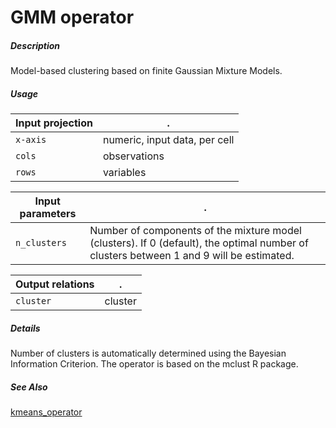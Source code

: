 # GMM operator

##### Description

Model-based clustering based on finite Gaussian Mixture Models.

##### Usage

Input projection|.
---|---
`x-axis`        | numeric, input data, per cell
`cols`        | observations
`rows`        | variables

Input parameters|.
---|---
`n_clusters`        | Number of components of the mixture model (clusters). If 0 (default), the optimal number of clusters between 1 and 9 will be estimated.

Output relations|.
---|---
`cluster`        | cluster

##### Details

Number of clusters is automatically determined using the Bayesian Information Criterion. The operator is based on the mclust R package.

##### See Also

[kmeans_operator](https://github.com/tercen/kmeans_operator)